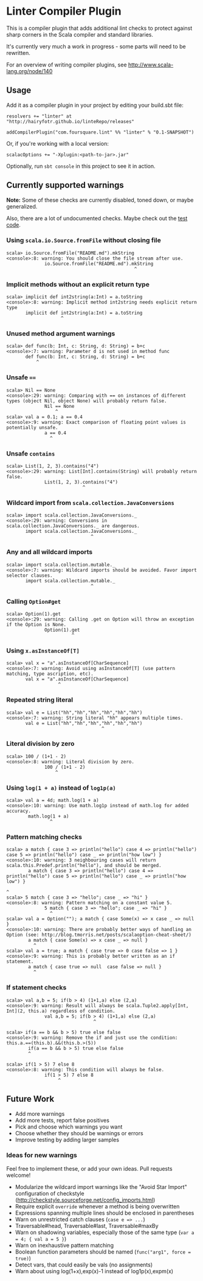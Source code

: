 # Linter Compiler Plugin

This is a compiler plugin that adds additional lint checks to protect against sharp corners 
in the Scala compiler and standard libraries.

It's currently very much a work in progress - some parts will need to be rewritten.

For an overview of writing compiler plugins, see http://www.scala-lang.org/node/140

## Usage

Add it as a compiler plugin in your project by editing your build.sbt file:

    resolvers += "linter" at "http://hairyfotr.github.io/linteRepo/releases"

    addCompilerPlugin("com.foursquare.lint" %% "linter" % "0.1-SNAPSHOT")

Or, if you're working with a local version:

    scalacOptions += "-Xplugin:<path-to-jar>.jar"

Optionally, run `sbt console` in this project to see it in action.

## Currently supported warnings

__Note:__ Some of these checks are currently disabled, toned down, or maybe generalized.

Also, there are a lot of undocumented checks.
Maybe check out the [test code](https://github.com/HairyFotr/linter/blob/master/src/test/scala/LinterPluginTest.scala#L95).

### Using `scala.io.Source.fromFile` without closing file
    scala> io.Source.fromFile("README.md").mkString
    <console>:8: warning: You should close the file stream after use.
                  io.Source.fromFile("README.md").mkString
                                                   ^
                                                   
### Implicit methods without an explicit return type
    scala> implicit def int2string(a:Int) = a.toString
    <console>:8: warning: Implicit method int2string needs explicit return type
           implicit def int2string(a:Int) = a.toString
                        ^

### Unused method argument warnings
    scala> def func(b: Int, c: String, d: String) = b+c
    <console>:7: warning: Parameter d is not used in method func
           def func(b: Int, c: String, d: String) = b+c
               ^

### Unsafe `==`
    scala> Nil == None
    <console>:29: warning: Comparing with == on instances of different types (object Nil, object None) will probably return false.
                  Nil == None
                      ^
    scala> val a = 0.1; a == 0.4
    <console>:9: warning: Exact comparison of floating point values is potentially unsafe.
                  a == 0.4
                    ^

### Unsafe `contains`
    scala> List(1, 2, 3).contains("4")
    <console>:29: warning: List[Int].contains(String) will probably return false.
                  List(1, 2, 3).contains("4")
                                ^

### Wildcard import from `scala.collection.JavaConversions`
    scala> import scala.collection.JavaConversions._
    <console>:29: warning: Conversions in scala.collection.JavaConversions._ are dangerous.
           import scala.collection.JavaConversions._
                                   ^

### Any and all wildcard imports
    scala> import scala.collection.mutable._
    <console>:7: warning: Wildcard imports should be avoided. Favor import selector clauses.
           import scala.collection.mutable._
                                   ^

### Calling `Option#get`
    scala> Option(1).get
    <console>:29: warning: Calling .get on Option will throw an exception if the Option is None.
                  Option(1).get
                            ^
                            
### Using `x.asInstanceOf[T]`
    scala> val x = "a".asInstanceOf[CharSequence]
    <console>:7: warning: Avoid using asInstanceOf[T] (use pattern matching, type ascription, etc).
           val x = "a".asInstanceOf[CharSequence]
                       ^

### Repeated string literal
    scala> val e = List("hh","hh","hh","hh","hh","hh")
    <console>:7: warning: String literal "hh" appears multiple times.
           val e = List("hh","hh","hh","hh","hh","hh")
                                       ^

### Literal division by zero
    scala> 100 / (1+1 - 2)
    <console>:8: warning: Literal division by zero.
                  100 / (1+1 - 2)
                      ^
                      
### Using `log(1 + a)` instead of `log1p(a)`
    scala> val a = 4d; math.log(1 + a)
    <console>:10: warning: Use math.log1p instead of math.log for added accuracy.
            math.log(1 + a)
                    ^

### Pattern matching checks
    scala> a match { case 3 => println("hello") case 4 => println("hello") case 5 => println("hello") case _ => println("how low") }
    <console>:10: warning: 3 neighbouring cases will return scala.this.Predef.println("hello"), and should be merged.
            a match { case 3 => println("hello") case 4 => println("hello") case 5 => println("hello") case _ => println("how low") }
                                                                                             ^
    scala> 5 match { case 3 => "hello"; case _ => "hi" }
    <console>:8: warning: Pattern matching on a constant value 5.
                  5 match { case 3 => "hello"; case _ => "hi" }
                    ^
    scala> val a = Option(""); a match { case Some(x) => x case _ => null }
    <console>:10: warning: There are probably better ways of handling an Option (see: http://blog.tmorris.net/posts/scalaoption-cheat-sheet/)
            a match { case Some(x) => x case _ => null }
              ^
    scala> val a = true; a match { case true => 0 case false => 1 }
    <console>:9: warning: This is probably better written as an if statement.
            a match { case true => null  case false => null }
              ^

### If statement checks
    scala> val a,b = 5; if(b > 4) (1+1,a) else (2,a)
    <console>:9: warning: Result will always be scala.Tuple2.apply[Int, Int](2, this.a) regardless of condition.
                  val a,b = 5; if(b > 4) (1+1,a) else (2,a)
                                    ^

    scala> if(a == b && b > 5) true else false
    <console>:9: warning: Remove the if and just use the condition: this.a.==(this.b).&&(this.b.>(5))
            if(a == b && b > 5) true else false
            ^

    scala> if(1 > 5) 7 else 8
    <console>:8: warning: This condition will always be false.
                  if(1 > 5) 7 else 8
                       ^

## Future Work

* Add more warnings
* Add more tests, report false positives
* Pick and choose which warnings you want
* Choose whether they should be warnings or errors
* Improve testing by adding larger samples

### Ideas for new warnings

Feel free to implement these, or add your own ideas. Pull requests welcome!

* Modularize the wildcard import warnings like the "Avoid Star Import" configuration of checkstyle
 (http://checkstyle.sourceforge.net/config_imports.html)
* Require explicit `override` whenever a method is being overwritten
* Expressions spanning multiple lines should be enclosed in parentheses
* Warn on unrestricted catch clauses (`case e => ...`)
* Traversable#head, Traversable#last, Traversable#maxBy
* Warn on shadowing variables, especially those of the same type (`var a = 4; { val a = 5 }`)
* Warn on inexhaustive pattern matching
* Boolean function parameters should be named (`func("arg1", force = true)`)
* Detect vars, that could easily be vals (no assignments)
* Warn about using log(1+x),exp(x)-1 instead of log1p(x),expm(x)
